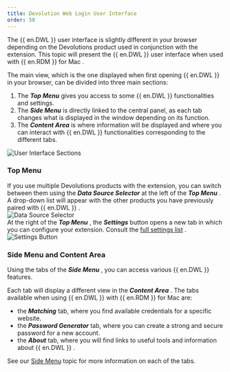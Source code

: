 ```yaml
---
title: Devolution Web Login User Interface
order: 50
---
```

The {{ en.DWL }} user interface is slightly different in your browser depending on the Devolutions product used in conjunction with the extension. This topic will present the {{ en.DWL }} user interface when used with {{ en.RDM }} for Mac .  

The main view, which is the one displayed when first opening {{ en.DWL }} in your browser, can be divided into three main sections:  

1. The ***Top Menu*** gives you access to some {{ en.DWL }} functionalities and settings. 
1. The ***Side Menu*** is directly linked to the central panel, as each tab changes what is displayed in the window depending on its function. 
1. The ***Content Area*** is where information will be displayed and where you can interact with {{ en.DWL }} functionalities corresponding to the different tabs.  

![User Interface Sections](https://webdevolutions.azureedge.net/docs/en/rdm/mac/RDMMac2034.png) 

### Top Menu 

If you use multiple Devolutions products with the extension, you can switch between them using the ***Data Source Selector*** at the left of the ***Top Menu*** . A drop-down list will appear with the other products you have previously paired with {{ en.DWL }} .  
![Data Source Selector](https://webdevolutions.azureedge.net/docs/en/rdm/mac/RDMMac2035.png)  
At the right of the ***Top Menu*** , the ***Settings*** button opens a new tab in which you can configure your extension. Consult the [full settings list](/rdm/mac/dwl/settings/) .  
![Settings Button](https://webdevolutions.azureedge.net/docs/en/rdm/mac/RDMMac2036.png)  

### Side Menu and Content Area 

Using the tabs of the ***Side Menu*** , you can access various {{ en.DWL }} features.  

Each tab will display a different view in the ***Content Area*** . The tabs available when using {{ en.DWL }} with {{ en.RDM }} for Mac are:  

* the ***Matching*** tab, where you find available credentials for a specific website. 
* the ***Password Generator*** tab, where you can create a strong and secure password for a new account. 
* the ***About*** tab, where you will find links to useful tools and information about {{ en.DWL }} .  

See our [Side Menu](/rdm/mac/dwl/devolutions-web-login-user-interface/side-menu/) topic for more information on each of the tabs. 


